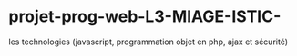 # projet-prog-web-L3-MIAGE-ISTIC-
les technologies (javascript, programmation objet en php, ajax et sécurité)
